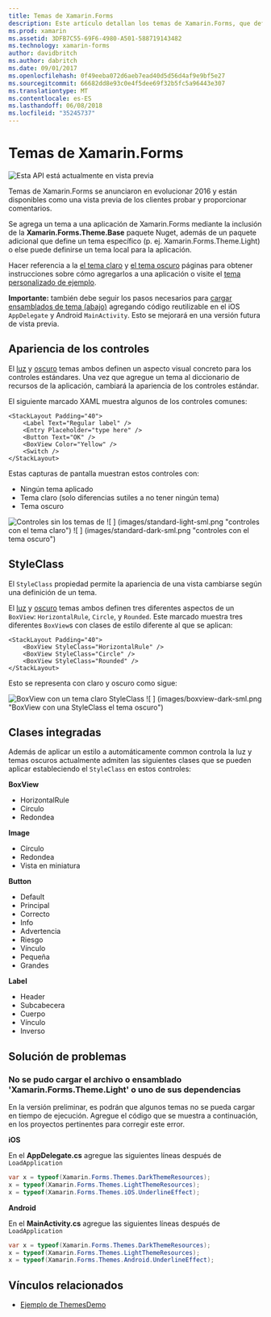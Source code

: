```yaml
---
title: Temas de Xamarin.Forms
description: Este artículo detallan los temas de Xamarin.Forms, que definir la apariencia visual específica para las vistas estándares.
ms.prod: xamarin
ms.assetid: 3DFB7C55-69F6-4980-A501-588719143482
ms.technology: xamarin-forms
author: davidbritch
ms.author: dabritch
ms.date: 09/01/2017
ms.openlocfilehash: 0f49eeba072d6aeb7ead40d5d56d4af9e9bf5e27
ms.sourcegitcommit: 66682dd8e93c0e4f5dee69f32b5fc5a96443e307
ms.translationtype: MT
ms.contentlocale: es-ES
ms.lasthandoff: 06/08/2018
ms.locfileid: "35245737"
---
```

# <a name="xamarinforms-themes"></a>Temas de Xamarin.Forms

![](~/media/shared/preview.png "Esta API está actualmente en vista previa")

Temas de Xamarin.Forms se anunciaron en evolucionar 2016 y están disponibles como una vista previa de los clientes probar y proporcionar comentarios.

Se agrega un tema a una aplicación de Xamarin.Forms mediante la inclusión de la **Xamarin.Forms.Theme.Base** paquete Nuget, además de un paquete adicional que define un tema específico (p. ej. Xamarin.Forms.Theme.Light) o else puede definirse un tema local para la aplicación.

Hacer referencia a la [el tema claro](light.md) y [el tema oscuro](dark.md) páginas para obtener instrucciones sobre cómo agregarlos a una aplicación o visite el [tema personalizado de ejemplo](custom.md).

**Importante:** también debe seguir los pasos necesarios para [cargar ensamblados de tema (abajo)](#loadtheme) agregando código reutilizable en el iOS `AppDelegate` y Android `MainActivity`. Esto se mejorará en una versión futura de vista previa.


## <a name="control-appearance"></a>Apariencia de los controles

El [luz](light.md) y [oscuro](dark.md) temas ambos definen un aspecto visual concreto para los controles estándares. Una vez que agregue un tema al diccionario de recursos de la aplicación, cambiará la apariencia de los controles estándar.

El siguiente marcado XAML muestra algunos de los controles comunes:

```xaml
<StackLayout Padding="40">
    <Label Text="Regular label" />
    <Entry Placeholder="type here" />
    <Button Text="OK" />
    <BoxView Color="Yellow" />
    <Switch />
</StackLayout>
```

Estas capturas de pantalla muestran estos controles con:

* Ningún tema aplicado
* Tema claro (solo diferencias sutiles a no tener ningún tema)
* Tema oscuro

![](images/standard-none-sml.png "Controles sin los temas de") ![ ] (images/standard-light-sml.png "controles con el tema claro") ![ ] (images/standard-dark-sml.png "controles con el tema oscuro")

<a name="styleclass" />

## <a name="styleclass"></a>StyleClass

El `StyleClass` propiedad permite la apariencia de una vista cambiarse según una definición de un tema.

El [luz](light.md) y [oscuro](dark.md) temas ambos definen tres diferentes aspectos de un `BoxView`: `HorizontalRule`, `Circle`, y `Rounded`. Este marcado muestra tres diferentes `BoxView`s con clases de estilo diferente al que se aplican:

```xaml
<StackLayout Padding="40">
    <BoxView StyleClass="HorizontalRule" />
    <BoxView StyleClass="Circle" />
    <BoxView StyleClass="Rounded" />
</StackLayout>
```

Esto se representa con claro y oscuro como sigue:

![](images/boxview-light-sml.png "BoxView con un tema claro StyleClass") ![ ] (images/boxview-dark-sml.png "BoxView con una StyleClass el tema oscuro")

<a name="builtin" />

## <a name="built-in-classes"></a>Clases integradas

Además de aplicar un estilo a automáticamente common controla la luz y temas oscuros actualmente admiten las siguientes clases que se pueden aplicar estableciendo el `StyleClass` en estos controles:

**BoxView**

* HorizontalRule
* Círculo
* Redondea

**Image**

* Círculo
* Redondea
* Vista en miniatura

**Button**

* Default
* Principal
* Correcto
* Info
* Advertencia
* Riesgo
* Vínculo
* Pequeña
* Grandes

**Label**

* Header
* Subcabecera
* Cuerpo
* Vínculo
* Inverso


## <a name="troubleshooting"></a>Solución de problemas

<a name="loadtheme" />

### <a name="could-not-load-file-or-assembly-xamarinformsthemelight-or-one-of-its-dependencies"></a>No se pudo cargar el archivo o ensamblado 'Xamarin.Forms.Theme.Light' o uno de sus dependencias

En la versión preliminar, es podrán que algunos temas no se pueda cargar en tiempo de ejecución. Agregue el código que se muestra a continuación, en los proyectos pertinentes para corregir este error.

**iOS**

En el **AppDelegate.cs** agregue las siguientes líneas después de `LoadApplication`

```csharp
var x = typeof(Xamarin.Forms.Themes.DarkThemeResources);
x = typeof(Xamarin.Forms.Themes.LightThemeResources);
x = typeof(Xamarin.Forms.Themes.iOS.UnderlineEffect);
```

**Android**

En el **MainActivity.cs** agregue las siguientes líneas después de `LoadApplication`

```csharp
var x = typeof(Xamarin.Forms.Themes.DarkThemeResources);
x = typeof(Xamarin.Forms.Themes.LightThemeResources);
x = typeof(Xamarin.Forms.Themes.Android.UnderlineEffect);
```


## <a name="related-links"></a>Vínculos relacionados

- [Ejemplo de ThemesDemo](https://github.com/xamarin/xamarin-forms-samples/tree/master/Themes/ThemesDemo)
